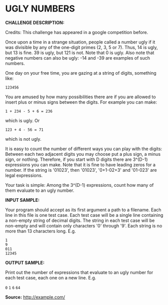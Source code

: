 UGLY NUMBERS
============

**CHALLENGE DESCRIPTION:**

Credits: This challenge has appeared in a google competition before. 

Once upon a time in a strange situation, people called a number ugly if it was divisible by any of the one-digit primes (2, 3, 5 or 7). Thus, 14 is ugly, but 13 is fine. 39 is ugly, but 121 is not. Note that 0 is ugly. Also note that negative numbers can also be ugly: -14 and -39 are examples of such numbers. 

One day on your free time, you are gazing at a string of digits, something like:

`123456`

You are amused by how many possibilities there are if you are allowed to insert plus or minus signs between the digits. For example you can make: 

`1 + 234 - 5 + 6 = 236`

which is ugly. Or

`123 + 4 - 56 = 71`

which is not ugly. 

It is easy to count the number of different ways you can play with the digits: Between each two adjacent digits you may choose put a plus sign, a minus sign, or nothing. Therefore, if you start with D digits there are 3^(D-1) expressions you can make. Note that it is fine to have leading zeros for a number. If the string is '01023', then '01023', '0+1-02+3' and '01-023' are legal expressions. 

Your task is simple: Among the 3^(D-1) expressions, count how many of them evaluate to an ugly number.

**INPUT SAMPLE:**

Your program should accept as its first argument a path to a filename. Each line in this file is one test case. Each test case will be a single line containing a non-empty string of decimal digits. The string in each test case will be non-empty and will contain only characters '0' through '9'. Each string is no more than 13 characters long. E.g.

    1
    9
    011
    12345

**OUTPUT SAMPLE:**

Print out the number of expressions that evaluate to an ugly number for each test case, each one on a new line. E.g.

`0`
`1`
`6`
`64`

**Source:** <http://example.com/>
